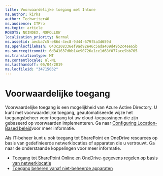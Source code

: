 ```yaml
---
title: Voorwaardelijke toegang met Intune
ms.author: kirks
author: Techwriter40
ms.audience: ITPro
ms.topic: article
ROBOTS: NOINDEX, NOFOLLOW
localization_priority: Normal
ms.assetid: aecba7c5-e86d-4ec8-9d44-679f5a3d659d
ms.openlocfilehash: 043c208336ef9ad92e46c5ada409d49b2c4ee65b
ms.sourcegitcommit: 6d341637dbb14e90726a1ce1d68f077ace9bb765
ms.translationtype: MT
ms.contentlocale: nl-NL
ms.lasthandoff: 06/04/2019
ms.locfileid: "34715032"
---
```

# <a name="conditional-access"></a>Voorwaardelijke toegang

<p>Voorwaardelijke toegang is een mogelijkheid van Azure Active Directory. U kunt met voorwaardelijke toegang, geautomatiseerde wijze het toegangsbeheer voor toegang tot uw cloud-toepassingen die zijn gebaseerd op voorwaarden implementeren. Ga naar <a href="https://docs.microsoft.com/en-us/azure/active-directory/conditional-access/overview">Configuring Location-Based beleid</a>voor meer informatie.</p> <p>Als IT-beheer kunt u ook toegang tot SharePoint en OneDrive resources op basis van gedefinieerde netwerklocaties of apparaten die u vertrouwt. Ga naar de onderstaande koppelingen voor meer informatie.</p> <ul> <li><a href="https://docs.microsoft.com/en-us/sharepoint/control-access-based-on-network-location">Toegang tot SharePoint Online en OneDrive-gegevens regelen op basis van netwerklocatie</a></li> <li><a href="https://docs.microsoft.com/en-us/sharepoint/control-access-from-unmanaged-devices">Toegang beheren vanaf niet-beheerde apparaten</a></li> </ul>

